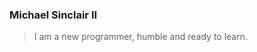 ### Michael Sinclair II

> I am a new programmer, humble and ready to learn.

<!--
**LichDaddy/LichDaddy** is a ✨ _special_ ✨ repository because its `README.md` (this file) appears on your GitHub profile.

## Major
Computer Science Student at Eastern Washington University

## Skills
* Expert Communicator
* Life/Relationship Coach
* Java Programming

## Hobbies
* Competitive Magic: The Gathering
* Professional Dungeons & Dragons
* Outdoorsmanship 

## Job Interests 
* Cyber Security
* Pen Testing
* Developing Networks 



Here are some ideas to get you started:

- 🔭 I’m currently working on ...
- 🌱 I’m currently learning ...
- 👯 I’m looking to collaborate on ...
- 🤔 I’m looking for help with ...
- 💬 Ask me about ...
- 📫 How to reach me: ...
- 😄 Pronouns: ...
- ⚡ Fun fact: ...
-->
